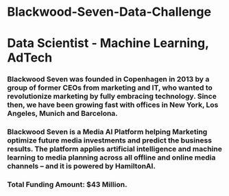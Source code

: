 # Blackwood-Seven-Data-Challenge
# Data Scientist - Machine Learning, AdTech

### Blackwood Seven was founded in Copenhagen in 2013 by a group of former CEOs from marketing and IT, who wanted to revolutionize marketing by fully embracing technology. Since then, we have been growing fast with offices in New York, Los Angeles, Munich and Barcelona.

### Blackwood Seven is a Media AI Platform helping Marketing optimize future media investments and predict the business results. The platform applies artificial intelligence and machine learning to media planning across all offline and online media channels – and it is powered by HamiltonAI.

### Total Funding Amount: $43 Million.

